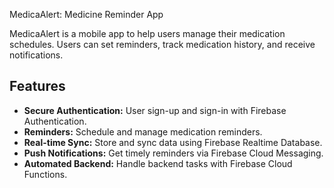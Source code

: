  MedicaAlert: Medicine Reminder App

MedicaAlert is a mobile app to help users manage their medication schedules. Users can set reminders, track medication history, and receive notifications.

## Features
- **Secure Authentication:** User sign-up and sign-in with Firebase Authentication.
- **Reminders:** Schedule and manage medication reminders.
- **Real-time Sync:** Store and sync data using Firebase Realtime Database.
- **Push Notifications:** Get timely reminders via Firebase Cloud Messaging.
- **Automated Backend:** Handle backend tasks with Firebase Cloud Functions.
